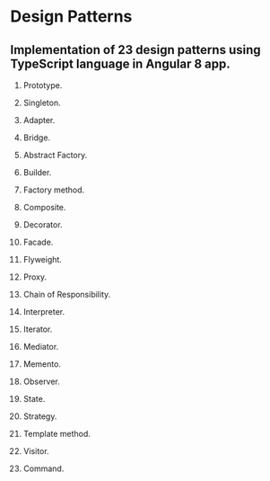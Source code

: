 # Design Patterns

## Implementation of 23 design patterns using TypeScript language in Angular 8 app.

1. Prototype.

2. Singleton.

3. Adapter.

4. Bridge.

5. Abstract Factory.

6. Builder.

7. Factory method.

8. Composite.

9. Decorator.

10. Facade.

11. Flyweight.

12. Proxy.

13. Chain of Responsibility.

14. Interpreter.

15. Iterator.

16. Mediator.

17. Memento.

18. Observer.

19. State.

20. Strategy.

21. Template method.

22. Visitor.

23. Command.

